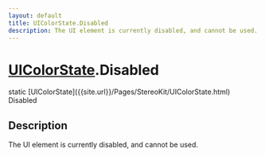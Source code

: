```yaml
---
layout: default
title: UIColorState.Disabled
description: The UI element is currently disabled, and cannot be used.
---
```

# [UIColorState]({{site.url}}/Pages/StereoKit/UIColorState.html).Disabled

<div class='signature' markdown='1'>
static [UIColorState]({{site.url}}/Pages/StereoKit/UIColorState.html) Disabled
</div>

## Description
The UI element is currently disabled, and cannot be used.

